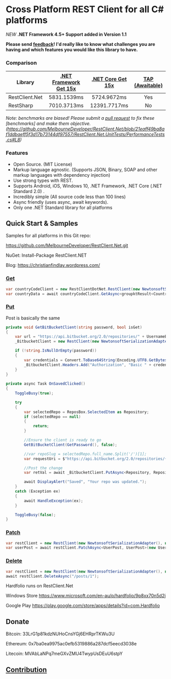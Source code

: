 # Cross Platform REST Client for all C# platforms #

_NEW_ **.NET Framework 4.5+ Support added in Version 1.1**

**Please send [feedback](https://github.com/MelbourneDeveloper/RestClient.Net/issues/new)! I'd really like to know what challenges you are having and which features you would like this library to have.**

### Comparison ###

| Library | [.NET Framework Get 15x](https://github.com/MelbourneDeveloper/RestClient.Net/blob/f935c547d492ee2bf4ac0a7d64c5a563f6e338a2/RestClient.Net.UnitTests/PerformanceTests.cs#L14) | [.NET Core Get 15x](https://github.com/MelbourneDeveloper/RestClient.Net/blob/21eaff49ba8af1ddbaeff5f3d17b73144df97557/RestClient.Net.UnitTests/PerformanceTests.cs#L14) | [TAP (Awaitable)](https://docs.microsoft.com/en-us/dotnet/standard/asynchronous-programming-patterns/task-based-asynchronous-pattern-tap)
| ------------- |:-------------:|:-------------:|:-------------:|
| RestClient.Net | 5831.1539ms |5724.9672ms | Yes
| RestSharp | 7010.3713ms | 12391.7717ms| No

*Note: benchmarks are biased! Please submit a [pull request](https://github.com/MelbourneDeveloper/RestClient.Net/compare) to fix these [benchmarks] and make them objective.(https://github.com/MelbourneDeveloper/RestClient.Net/blob/21eaff49ba8af1ddbaeff5f3d17b73144df97557/RestClient.Net.UnitTests/PerformanceTests.cs#L8)*

### Features ###

* Open Source. (MIT License)
* Markup language agnostic. (Supports JSON, Binary, SOAP and other markup languages with dependency injection)
* Use strong types with REST.
* Supports Android, iOS, Windows 10, .NET Framework, .NET Core (.NET Standard 2.0) .
* Incredibly simple (All source code less than 100 lines)
* Async friendly (uses async, await keywords).
* Only one .NET Standard library for all platforms

## Quick Start & Samples ##
Samples for all platforms in this Git repo:

https://github.com/MelbourneDeveloper/RestClient.Net.git

NuGet: Install-Package RestClient.NET

Blog: https://christianfindlay.wordpress.com/

### [Get](https://github.com/MelbourneDeveloper/RestClient.Net/blob/d39df96bc7534bb92981047f60861a812bcaafa3/RestClient.Net.Samples/RestClient.Net.Samples/MainPage.xaml.cs#L126)

```cs
var countryCodeClient = new RestClientDotNet.RestClient(new NewtonsoftSerializationAdapter(), new Uri("http://services.groupkt.com/country/get/all"));
var countryData = await countryCodeClient.GetAsync<groupktResult<CountriesResult>>();
```

### [Put](https://github.com/MelbourneDeveloper/RestClient.Net/blob/d39df96bc7534bb92981047f60861a812bcaafa3/RestClient.Net.Samples/RestClient.Net.Samples/MainPage.xaml.cs#L108)

Post is basically the same

```cs
private void GetBitBucketClient(string password, bool isGet)
{
    var url = "https://api.bitbucket.org/2.0/repositories/" + UsernameBox.Text;
    _BitbucketClient = new RestClient(new NewtonsoftSerializationAdapter(), new Uri(url));

    if (!string.IsNullOrEmpty(password))
    {
        var credentials = Convert.ToBase64String(Encoding.UTF8.GetBytes(UsernameBox.Text + ":" + password));
        _BitbucketClient.Headers.Add("Authorization", "Basic " + credentials);
    }
}
        
private async Task OnSavedClicked()
{
    ToggleBusy(true);

    try
    {
        var selectedRepo = ReposBox.SelectedItem as Repository;
        if (selectedRepo == null)
        {
            return;
        }

        //Ensure the client is ready to go
        GetBitBucketClient(GetPassword(), false);

        //var repoSlug = selectedRepo.full_name.Split('/')[1];
        var requestUri = $"https://api.bitbucket.org/2.0/repositories/{UsernameBox.Text}/{selectedRepo.full_name.Split('/')[1]}";

        //Post the change
        var retVal = await _BitbucketClient.PutAsync<Repository, Repository>(selectedRepo, requestUri);

        await DisplayAlert("Saved", "Your repo was updated.");
    }
    catch (Exception ex)
    {
        await HandleException(ex);
    }

    ToggleBusy(false);
}            
```

### [Patch](https://github.com/MelbourneDeveloper/RestClient.Net/blob/d39df96bc7534bb92981047f60861a812bcaafa3/RestClient.Net.Samples/RestClient.Net.Samples/MainPage.xaml.cs#L222)


```cs
var restClient = new RestClient(new NewtonsoftSerializationAdapter(), new Uri("https://jsonplaceholder.typicode.com"));
var userPost = await restClient.PatchAsync<UserPost, UserPost>(new UserPost { title = "Moops" }, "/posts/1");
```

### [Delete](https://github.com/MelbourneDeveloper/RestClient.Net/blob/d39df96bc7534bb92981047f60861a812bcaafa3/RestClient.Net.Samples/RestClient.Net.Samples/MainPage.xaml.cs#L215)


```cs
var restClient = new RestClient(new NewtonsoftSerializationAdapter(), new Uri("https://jsonplaceholder.typicode.com"));
await restClient.DeleteAsync("/posts/1");

```

Hardfolio runs on RestClient.Net

Windows Store
https://www.microsoft.com/en-au/p/hardfolio/9p8xx70n5d2j

Google Play
https://play.google.com/store/apps/details?id=com.Hardfolio

## Donate

Bitcoin: 33LrG1p81kdzNUHoCnsYGj6EHRprTKWu3U

Ethereum: 0x7ba0ea9975ac0efb5319886a287dcf5eecd3038e

Litecoin: MVAbLaNPq7meGXvZMU4TwypUsDEuU6stpY

## [Contribution](https://github.com/MelbourneDeveloper/RestClient.Net/blob/master/CONTRIBUTING.md)


